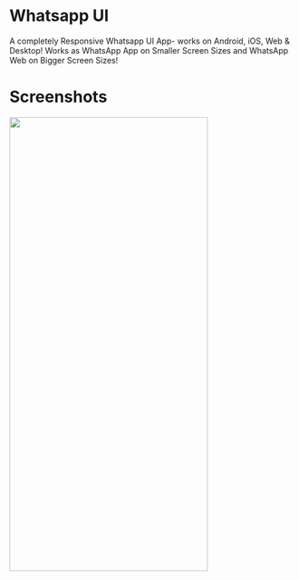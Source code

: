 
# Whatsapp UI

A completely Responsive Whatsapp UI App- works on Android, iOS, Web & Desktop! Works as WhatsApp App on Smaller Screen Sizes and WhatsApp Web on Bigger Screen Sizes!

# Screenshots

<img src="![splash screen](https://user-images.githubusercontent.com/55456058/184604550-45838880-5281-4179-9ad3-de60f4150c3f.jpg)" width="350" height="800">
